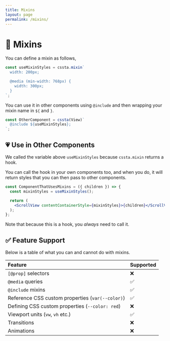 ```yaml
---
title: Mixins
layout: page
permalink: /mixins/
---
```


# 🍪 Mixins

You can define a mixin as follows,

```jsx
const useMixinStyles = cssta.mixin`
  width: 200px;

  @media (min-width: 768px) {
    width: 300px;
  }
`;
```

You can use it in other components using `@include` and then wrapping your mixin name in `${` and `}`.

```jsx
const OtherComponent = cssta(View)`
  @include ${useMixinStyles};
`;
```

## 💗 Use in Other Components

We called the variable above `useMixinStyles` because `cssta.mixin` returns a hook.

You can call the hook in your own components too, and when you do, it will return styles that you can then pass to other components.

```jsx
const ComponentThatUsesMixins = ({ children }) => {
  const mixinStyles = useMixinStyles();

  return (
    <ScrollView contentContainerStyle={mixinStyles}>{children}</ScrollView>
  );
};
```

Note that because this is a hook, you _always_ need to call it.

## ✅ Feature Support

Below is a table of what you can and cannot do with mixins.

| Feature                                          | Supported |
| :----------------------------------------------- | :-------- |
| `[@prop]` selectors                              | ❌        |
| `@media` queries                                 | ✅        |
| `@include` mixins                                | ✅        |
| Reference CSS custom properties (`var(--color)`) | ✅        |
| Defining CSS custom properties (`--color: red`)  | ❌        |
| Viewport units (`vw`, `vh` etc.)                 | ✅        |
| Transitions                                      | ❌        |
| Animations                                       | ❌        |
